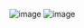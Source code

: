 ![image](https://github.com/Siim0u/ops-steemid/assets/112852891/d7d4b1a0-d13a-4c0a-a5a0-76111b98b76f)
![image](https://github.com/Siim0u/ops-steemid/assets/112852891/88d5c5c2-128b-48f9-9f42-18e678c70dfb)



